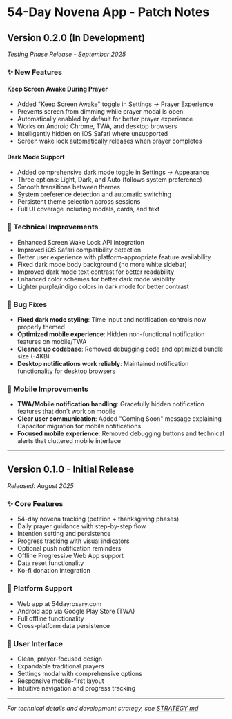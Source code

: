 # 54-Day Novena App - Patch Notes

## Version 0.2.0 (In Development)
*Testing Phase Release - September 2025*

### ✨ New Features

#### Keep Screen Awake During Prayer
- Added "Keep Screen Awake" toggle in Settings → Prayer Experience
- Prevents screen from dimming while prayer modal is open
- Automatically enabled by default for better prayer experience
- Works on Android Chrome, TWA, and desktop browsers
- Intelligently hidden on iOS Safari where unsupported
- Screen wake lock automatically releases when prayer completes

#### Dark Mode Support
- Added comprehensive dark mode toggle in Settings → Appearance
- Three options: Light, Dark, and Auto (follows system preference)
- Smooth transitions between themes
- System preference detection and automatic switching
- Persistent theme selection across sessions
- Full UI coverage including modals, cards, and text

### 🔧 Technical Improvements
- Enhanced Screen Wake Lock API integration
- Improved iOS Safari compatibility detection
- Better user experience with platform-appropriate feature availability
- Fixed dark mode body background (no more white sidebar)
- Improved dark mode text contrast for better readability
- Enhanced color schemes for better dark mode visibility
- Lighter purple/indigo colors in dark mode for better contrast

### 🐛 Bug Fixes
- **Fixed dark mode styling**: Time input and notification controls now properly themed
- **Optimized mobile experience**: Hidden non-functional notification features on mobile/TWA
- **Cleaned up codebase**: Removed debugging code and optimized bundle size (-4KB)
- **Desktop notifications work reliably**: Maintained notification functionality for desktop browsers

### 📱 Mobile Improvements  
- **TWA/Mobile notification handling**: Gracefully hidden notification features that don't work on mobile
- **Clear user communication**: Added "Coming Soon" message explaining Capacitor migration for mobile notifications
- **Focused mobile experience**: Removed debugging buttons and technical alerts that cluttered mobile interface

---

## Version 0.1.0 - Initial Release
*Released: August 2025*

### ✨ Core Features
- 54-day novena tracking (petition + thanksgiving phases)
- Daily prayer guidance with step-by-step flow
- Intention setting and persistence
- Progress tracking with visual indicators
- Optional push notification reminders
- Offline Progressive Web App support
- Data reset functionality
- Ko-fi donation integration

### 📱 Platform Support
- Web app at 54dayrosary.com
- Android app via Google Play Store (TWA)
- Full offline functionality
- Cross-platform data persistence

### 🎨 User Interface
- Clean, prayer-focused design
- Expandable traditional prayers
- Settings modal with comprehensive options
- Responsive mobile-first layout
- Intuitive navigation and progress tracking

---

*For technical details and development strategy, see [STRATEGY.md](STRATEGY.md)*